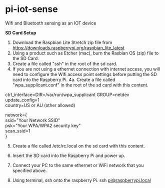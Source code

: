 # pi-iot-sense
Wifi and Bluetooth sensing as an IOT device

<b>SD Card Setup</b>
1. Download the Raspbian Lite Stretch zip file from https://downloads.raspberrypi.org/raspbian_lite_latest
2. Using a product such as Etcher (mac), burn the Rasbian OS (zip) file to the SD Card.
3. Create a file called "ssh" in the root of the sd card.
4. If you are not using a ethernet connection with internet access, you will need to configure the Wifi access point settings before putting the SD card into the Raspberry Pi.
4a. Create a file called "wpa_supplicant.conf" in the root of the sd card with this content.

ctrl_interface=DIR=/var/run/wpa_supplicant GROUP=netdev<br>
update_config=1<br>
country=US or AU (other allowed)<br>

network={<br>
  ssid="Your Network SSID" <br>
  psk="Your WPA/WPA2 security key" <br>
  scan_ssid=1<br>
}

5. Create a file called /etc/rc.local on the sd card with this content.



5. Insert the SD card into the Raspberry Pi and power up.<br>
6. Connect your PC to the same ethernet or WiFi network that you specified above.<br>
7. Using terminal, ssh onto the raspberry Pi.  ssh pi@raspberrypi.local<br>
